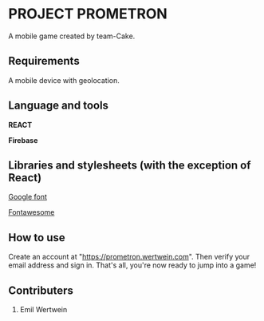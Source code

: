 # PROJECT PROMETRON
A mobile game created by team-Cake.

## Requirements
A mobile device with geolocation.

## Language and tools

**REACT**

**Firebase**

## Libraries and stylesheets (with the exception of React)

[Google font](https://fonts.googleapis.com)

[Fontawesome](https://use.fontawesome.com)

## How to use
Create an account at "https://prometron.wertwein.com". Then verify your email address and sign in. That's all, you're now ready to jump into a game!

## Contributers

1. Emil Wertwein
